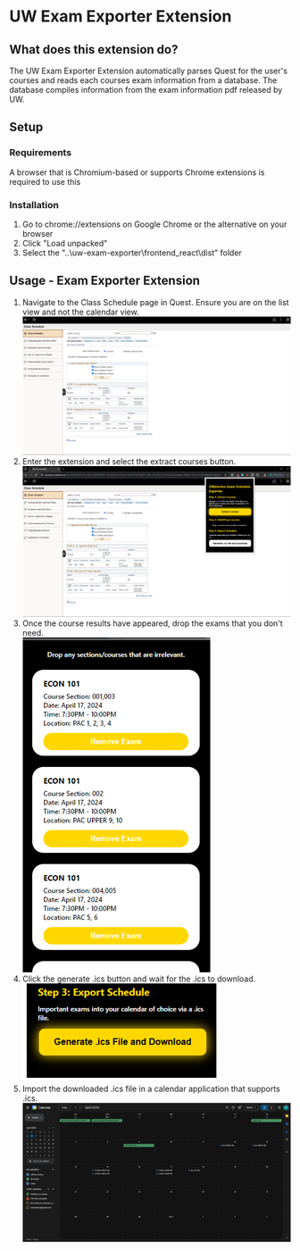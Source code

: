 # UW Exam Exporter Extension

## What does this extension do?

The UW Exam Exporter Extension automatically parses Quest for the user's courses and reads each courses exam information from a database. The database compiles information from the exam information pdf released by UW.

## Setup

### Requirements

A browser that is Chromium-based or supports Chrome extensions is required to use this

### Installation

1. Go to chrome://extensions on Google Chrome or the alternative on your browser
2. Click "Load unpacked"
3. Select the "..\uw-exam-exporter\frontend_react\dist" folder

## Usage - Exam Exporter Extension 

1. Navigate to the Class Schedule page in Quest. Ensure you are on the list view and not the calendar view. ![Quest](demo_pictures/exam_exporter_demo_quest.png)
2. Enter the extension and select the extract courses button. ![Extract Courses](demo_pictures/exam_exporter_demo.png)
3. Once the course results have appeared, drop the exams that you don't need. <br /> ![Show Exams Found](demo_pictures/exam_exporter_demo_2.png)
4. Click the generate .ics button and wait for the .ics to download. <br /> ![Generate .ics](demo_pictures/exam_exporter_demo_3.png)
5. Import the downloaded .ics file in a calendar application that supports .ics. <br /> ![Generate .ics](demo_pictures/exam_exporter_demo_cal.png)



